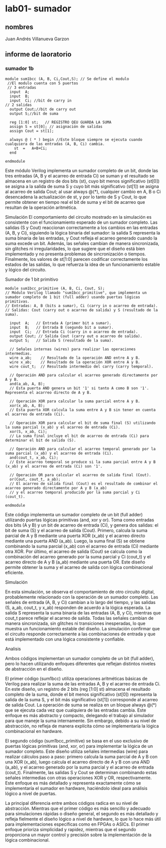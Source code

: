 # lab01- sumador 
## nombres
Juan Andrés Villanueva Garzon

## informe de laoratorio 
### sumador 1b 
```
module sum1bcc (A, B, Ci,Cout,S); // Se define el modulo
 //El modulo cuenta con 5 puertos
 // 3 entradas  
  input  A;
  input  B;
  input  Ci; //bit de carry in 
// 2 salidas 
  output Cout;//bit de carry out 
  output S;//bit de suma 

  reg [1:0] st;   // REGISTRO QEU GUARDA LA SUMA 
  assign S = st[0]; // asignación de salidas
  assign Cout = st[1]; 

  always @ ( * ) begin //Este bloque siempre se ejecuta cuando cualquiera de las entradas (A, B, Ci) cambia.
  	st  = 	A+B+Ci;
  end
  
endmodule
```

Este módulo Verilog implementa un sumador completo de un bit, donde las tres entradas (A, B y el acarreo de entrada Ci) se suman y el resultado se almacena en un registro de dos bits (st), cuyo bit menos significativo (st[0]) se asigna a la salida de suma S y cuyo bit más significativo (st[1]) se asigna al acarreo de salida Cout; al usar always @(*), cualquier cambio en A, B o Ci desencadena la actualización de st, y por lo tanto de S y Cout, lo que permite obtener en tiempo real el bit de suma y el bit de acarreo que resultan de la operación aritmética.

Simulación 
El comportamiento del circuito mostrado en la simulación es consistente con el funcionamiento esperado de un sumador completo. Las salidas (S y Cout) reaccionan correctamente a los cambios en las entradas (A, B, y Ci), siguiendo la lógica binaria del sumador: la salida S representa la suma binaria de las entradas, y Cout refleja el acarreo generado cuando la suma excede un bit. Además, las señales cambian de manera sincronizada, sin glitches ni irregularidades, lo que sugiere que el diseño está bien implementado y no presenta problemas de sincronización o tiempos. Finalmente, los valores de st[1:0] parecen codificar correctamente los estados de las salidas, lo que refuerza la idea de un funcionamiento estable y lógico del circuito.



Sumador de 1 bit primitivo 

```
module sum1bcc_primitive (A, B, Ci, Cout, S); 
// Módulo Verilog llamado "sum1bcc_primitive", que implementa un sumador completo de 1 bit (full adder) usando puertas lógicas primitivas.
// Entradas: A, B (bits a sumar), Ci (carry in o acarreo de entrada).
// Salidas: Cout (carry out o acarreo de salida) y S (resultado de la suma).

  input  A;   // Entrada A (primer bit a sumar).
  input  B;   // Entrada B (segundo bit a sumar).
  input  Ci;  // Entrada Ci (carry in o acarreo de entrada).
  output Cout; // Salida Cout (carry out o acarreo de salida).
  output S;   // Salida S (resultado de la suma).

  // Señales internas (wires) para realizar las operaciones intermedias.
  wire a_ab;    // Resultado de la operación AND entre A y B.
  wire x_ab;    // Resultado de la operación XOR entre A y B.
  wire cout_t;  // Resultado intermedio del carry (carry temporal).

  // Operación AND para calcular el acarreo generado directamente por A y B.
  and(a_ab, A, B); 
  // Esta puerta AND genera un bit '1' si tanto A como B son '1'. Representa el acarreo directo de A y B.

  // Operación XOR para calcular la suma parcial entre A y B.
  xor(x_ab, A, B); 
  // Esta puerta XOR calcula la suma entre A y B sin tener en cuenta el acarreo de entrada (Ci).

  // Operación XOR para calcular el bit de suma final (S) utilizando la suma parcial (x_ab) y el acarreo de entrada (Ci).
  xor(S, x_ab, Ci); 
  // La suma final incluye el bit de acarreo de entrada (Ci) para determinar el bit de salida (S).

  // Operación AND para calcular el acarreo temporal generado por la suma parcial (x_ab) y el acarreo de entrada (Ci).
  and(cout_t, x_ab, Ci); 
  // Este acarreo temporal se produce si la suma parcial entre A y B (x_ab) y el acarreo de entrada (Ci) son '1'.

  // Operación OR para calcular el acarreo de salida final (Cout).
  or(Cout, cout_t, a_ab); 
  // El acarreo de salida final (Cout) es el resultado de combinar el acarreo generado directamente por A y B (a_ab) 
  // y el acarreo temporal producido por la suma parcial y Ci (cout_t).

endmodule
```

Este código implementa un sumador completo de un bit (full adder) utilizando puertas lógicas primitivas (and, xor y or). Toma como entradas dos bits (A y B) y un bit de acarreo de entrada (Ci), y genera dos salidas: el bit de suma (S) y el acarreo de salida (Cout). Primero, calcula la suma parcial de A y B mediante una puerta XOR (x_ab) y el acarreo directo mediante una puerta AND (a_ab). Luego, la suma final (S) se obtiene combinando la suma parcial (x_ab) con el acarreo de entrada (Ci) mediante otra XOR. Por último, el acarreo de salida (Cout) se calcula como la combinación del acarreo generado por la suma parcial y Ci (cout_t) y el acarreo directo de A y B (a_ab) mediante una puerta OR. Este diseño permite obtener la suma y el acarreo de salida con lógica combinacional eficiente.

Simulación

En esta simulación, se observa el comportamiento de otro circuito digital, probablemente relacionado con la operación de un sumador completo. Las señales de entrada (A, B, y Ci) cambian a lo largo del tiempo, y las salidas (S, a_ab, cout_t, y x_ab) responden de acuerdo a la lógica esperada. La salida S representa la suma binaria de las entradas (A, B, y Ci), mientras que cout_t parece reflejar el acarreo de salida. Todas las señales cambian de manera sincronizada, sin glitches ni transiciones inesperadas, lo que muestra un funcionamiento estable del diseño. La simulación confirmar que el circuito responde correctamente a las combinaciones de entrada y que está implementado con una lógica consistente y confiable.


Analisis 

Ambos códigos implementan un sumador completo de un bit (full adder), pero lo hacen utilizando enfoques diferentes que reflejan distintos niveles de abstracción en el diseño.

El primer código (sum1bcc) utiliza operaciones aritméticas básicas de Verilog para realizar la suma de las entradas A, B y el acarreo de entrada Ci. En este diseño, un registro de 2 bits (reg [1:0] st) almacena el resultado completo de la suma, donde el bit menos significativo (st[0]) representa la salida de la suma S, y el bit más significativo (st[1]) corresponde al acarreo de salida Cout. La operación de suma se realiza en un bloque always @(*) que se ejecuta cada vez que cualquiera de las entradas cambia. Este enfoque es más abstracto y compacto, delegando el trabajo al simulador para que maneje la suma internamente. Sin embargo, debido a su nivel de abstracción, no refleja de manera explícita cómo se implementaría la lógica combinacional en hardware.

El segundo código (sum1bcc_primitive) se basa en el uso exclusivo de puertas lógicas primitivas (and, xor, or) para implementar la lógica de un sumador completo. Este diseño utiliza señales intermedias (wire) para realizar cálculos paso a paso: primero calcula la suma parcial de A y B con una XOR (x_ab), luego calcula el acarreo directo de A y B con una AND (a_ab), y el acarreo generado por la suma parcial y el acarreo de entrada (cout_t). Finalmente, las salidas S y Cout se determinan combinando estas señales intermedias con otras operaciones XOR y OR, respectivamente. Este enfoque es más detallado y representa exactamente cómo se implementaría el sumador en hardware, haciéndolo ideal para análisis lógico a nivel de puertas.

La principal diferencia entre ambos códigos radica en su nivel de abstracción. Mientras que el primer código es más sencillo y adecuado para simulaciones rápidas o diseño general, el segundo es más detallado y refleja fielmente el diseño lógico a nivel de hardware, lo que lo hace más útil para implementaciones específicas como en FPGAs o ASICs. El primer enfoque prioriza simplicidad y rapidez, mientras que el segundo proporciona un mayor control y precisión sobre la implementación de la lógica combinacional.





